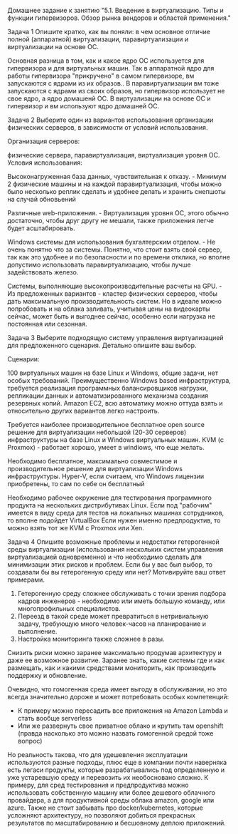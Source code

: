Домашнее задание к занятию "5.1. Введение в виртуализацию. Типы и функции гипервизоров. Обзор рынка вендоров и областей применения."

Задача 1
Опишите кратко, как вы поняли: в чем основное отличие полной (аппаратной) виртуализации, паравиртуализации и виртуализации на основе ОС.

Основная разница в том, как и какое ядро ОС используется для гипервизора и для виртуальных машин.
Так в аппаратной ядро для работы гипервизора "прикручено" в самом гипервизоре, вм запускаются с ядрами из их образов..
В паравиртуализации вм тоже запускаются с ядрами из своих образов, но гипервизор использует не свое ядро, а ядро домашенй ОС.
В виртуализации на основе ОС и гипервизор и вм используют ядро домашней ОС.


Задача 2
Выберите один из вариантов использования организации физических серверов, в зависимости от условий использования.

Организация серверов:

физические сервера,
паравиртуализация,
виртуализация уровня ОС.
Условия использования:

Высоконагруженная база данных, чувствительная к отказу. - Минимум 2 физические машины и на каждой паравиртуализация,
чтобы можно было несколько реплик сделать и удобнее делать и хранить снепшоты на случай обновьений

Различные web-приложения. - Виртуализация уровня ОС, этого обычно достаточно, чтобы друг другу не мешали, также приложения
 легче будет асштабировать.

Windows системы для использования бухгалтерским отделом. - Не очень понятно что за системы. Понятно, что стоит взять свой сервер,
так как это удобнее и по безопасности и по времени отклика, но вполне допустимо использовать паравиртуализацию, чтобы лучше задействовать железо.

Системы, выполняющие высокопроизводительные расчеты на GPU. - Из предложенных вариантов - кластер физических серверов, чтобы дать максимальную
производительность систем. Но в идеале можно попробовать и на облака заливать, учитывая цены на видеокарты сейчас,
может быть и выгоднее сейчас, особенно если нагрузка не постоянная или сезонная.

Задача 3
Выберите подходящую систему управления виртуализацией для предложенного сценария. Детально опишите ваш выбор.

Сценарии:

100 виртуальных машин на базе Linux и Windows, общие задачи, нет особых требований. Преимущественно Windows based инфраструктура, требуется реализация программных балансировщиков нагрузки, репликации данных и автоматизированного механизма создания резервных копий.
Amazon EC2, всю автоматику можно оттуда взять и относительно других вариантов легко настроить.

Требуется наиболее производительное бесплатное open source решение для виртуализации небольшой (20-30 серверов) инфраструктуры на базе Linux и Windows виртуальных машин.
KVM (с Proxmox) - работает хорошо, умеет в windiows, что еще желать.

Необходимо бесплатное, максимально совместимое и производительное решение для виртуализации Windows инфраструктуры.
Hyper-V, если считаем, что Windows лицензии приобретены, то сам по себе он бесплатный

Необходимо рабочее окружение для тестирования программного продукта на нескольких дистрибутивах Linux.
Если под "рабочим" имеется в виду среда для тестов на локальных машинах сотрудников, то вполне подойдет VirtualBox
Если нужен именно предпродуктив, то можно взять тот же KVM с Proxmox или Xen.

Задача 4
Опишите возможные проблемы и недостатки гетерогенной среды виртуализации (использования нескольких систем управления виртуализацией одновременно) и что необходимо сделать для минимизации этих рисков и проблем. Если бы у вас был выбор, то создавали бы вы гетерогенную среду или нет? Мотивируйте ваш ответ примерами.

1) Гетерогенную среду сложнее обслуживать с точки зрения подбора кадров инженеров - необходимо или иметь большую команду,
или многопрофильных специалистов.
2) Переезд в такой среде может превратиться в нетривиальную задачу, требующую много человек-часов на планирование и выполнение.
3) Настройка мониторинга также сложнее в разы.

Снизить риски можно заранее максимально продумав архитектуру и даже ее возможное развитие.
Заранее знать, какие системы где и как размещать, как и какими средствами мониторить, как производить поддержку и обновление.

Очевидно, что гомогенная среда имеет выгоду в обслуживании, но это всегда значительно дороже и может потребовать особых компетенций:
- К примеру можно пересадить все приложения на Amazon Lambda и стать вообще serverless
- Или же развернуть свое приватное облако и крутить там openshift (правда насколько это можно назвать гомогенной средой тоже вопрос)

Но реальность такова, что для удешевления эксплуатации используются разные подходы, плюс еще в компании почти наверняка
есть легаси продукты, которые разрабатывались под определенную и уже устаревшую среду и перевозить их необосновано сложно.
К примеру, для сред тестирования и предпродуктива можно использовать собственную машину или более дешевого облачного провайдера,
а для продуктивной среды облака amazon, google или azure. Также не стоит забывать про docker/kubernetes, которые усложняют архитектуру,
но позволяют добиться прекрасных результатов по масштабированию и бесшовному деплою приложений.
